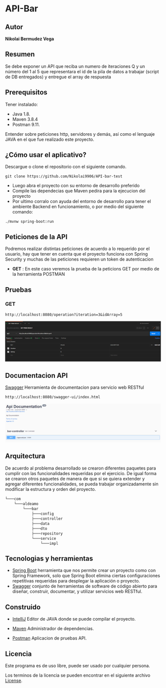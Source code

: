 # API-Bar
## Autor
**Nikolai Bermudez Vega**  
## Resumen
Se debe exponer un API que reciba un numero de iteraciones Q y un número del 1 al 5 que
representara el id de la pila de datos a trabajar (script de DB entregados) y entregue el array de
respuesta

## Prerequisitos
Tener instalado:
- Java 1.8.
- Maven 3.8.4
- Postman 9.11.

Entender sobre peticiones http, servidores y demás, así como el lenguaje JAVA en el que fue realizado este proyecto.


## ¿Cómo usar el aplicativo?
Descargue o clone el repositorio con el siguiente comando.

    git clone https://github.com/Nikolai9906/API-bar-test

- Luego abra el proyecto con su entorno de desarrollo preferido
- Compile las dependecias que Maven pedira para la ejecucion del proyecto
- Por ultimo corralo con ayuda del entorno de desarrollo para tener el ambiente Backend en funcionamiento, o por medio del siguiente comando:
```
./mvnw spring-boot:run
```

## Peticiones de la API
Podremos realizar distintas peticiones de acuerdo a lo requerido por el usuario, hay que tener en cuenta que el proyecto funciona con Spring Security y muchas de las peticiones requieren un token de autenticacion
- **GET**
:  En este caso veremos la prueba de la peticions GET por medio de la herramienta POSTMAN

## Pruebas
### GET
```
http://localhost:8080/operation?iteration=3&idArray=5
```
![](img/postman-get.png)

## Documentacion API
[Swagger](http://localhost:8080/swagger-ui/index.html) Herramienta de documentacion para servicio web RESTful

    http://localhost:8080/swagger-ui/index.html

![](img/api-documentation.png)

## Arquitectura
De acuerdo al problema desarrollado se crearon diferentes paquetes para cumplir con las funcionalidades requeridas por el ejercicio. De igual 
forma se crearon otros paquetes de manera de que si se quiera extender y agregar diferentes funcionalidades, se pueda trabajar organizadamente
sin modificar la estructura y orden del proyecto.
```
└───com
    └───aldeamo
        └───bar
            ├───config
            ├───controller
            ├───data
            ├───dto
            ├───repository
            └───service
                └───impl

```
## Tecnologias y herramientas

- [Spring Boot](https://spring.io/projects/spring-boot) herramienta que nos permite crear un proyecto como con Spring Framework, solo que Spring Boot elimina ciertas configuraciones repetitivas requeridas para desplegar la aplicación o proyecto.
- [Swagger](https://swagger.io/docs/) conjunto de herramientas de software de código abierto para diseñar, construir, documentar, y utilizar servicios web RESTful.

## Construido
- [IntelliJ](https://www.jetbrains.com/es-es/idea/) Editor de JAVA donde se puede compilar el proyecto.

- [Maven](https://maven.apache.org) Administrador de dependencias.

- [Postman](https://www.postman.com) Aplicacion de pruebas API.

## Licencia
Este programa es de uso libre, puede ser usado por cualquier persona.

Los terminos de la licencia se pueden encontrar en el siguiente archivo [License](LICENSE).
